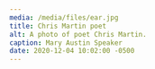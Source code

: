 ```yaml
---
media: /media/files/ear.jpg
title: Chris Martin poet
alt: A photo of poet Chris Martin.
caption: Mary Austin Speaker
date: 2020-12-04 10:02:00 -0500
---
```

